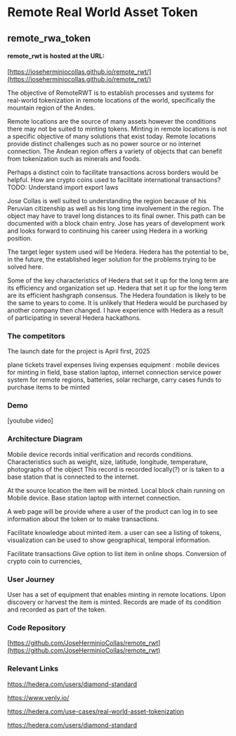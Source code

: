 # Remote Real World Asset Token

## remote_rwa_token

#### remote_rwt is hosted at the URL: 

[https://joseherminiocollas.github.io/remote_rwt/](https://joseherminiocollas.github.io/remote_rwt/)

The objective of RemoteRWT is to establish processes and systems for real-world tokenization in remote locations of the world, specifically the mountain region of the Andes.

Remote locations are the source of many assets however the conditions there may not be suited to minting tokens. Minting in remote locations is not a specific objective of many solutions that exist today.
Remote locations provide distinct challenges such as no power source or no internet connection.
The Andean region offers a variety of objects that can benefit from tokenization such as minerals and foods. 

Perhaps a distinct coin to facilitate transactions across borders would be helpful.
How are crypto coins used to facilitate international transactions?
TODO: Understand import export laws

Jose Collas is well suited to understanding the region because of his Peruvian citizenship as well as his long time involvement in the region. The object may have to travel long distances to its final owner. This path can be documented with a block chain entry. Jose has years of development work and looks forward to continuing his career using Hedera in a working position.

The target leger system used will be Hedera. Hedera has the potential to be, in the future, the established leger solution for the problems trying to be solved here.

Some of the key characteristics of Hedera that set it up for the long term are its efficiency and organization set up.
Hedera that set it up for the long term are its efficient hashgraph consensus.
The Hedera foundation is likely to be the same to years to come. It is unlikely that Hedera would be purchased by another company then changed. I have experience with Hedera as a result of participating in several Hedera hackathons.

### The competitors 


The launch date for the project is April first, 2025

plane tickets
travel expenses
living expenses
equipment : 
mobile devices for minting in field, 
base station laptop, internet connection service
power system for remote regions, 
batteries, 
solar recharge, 
carry cases
funds to purchase items to be minted

### Demo

[youtube video]

### Architecture Diagram

Mobile device records initial verification and records conditions.
Characteristics such as weight, size, latitude, longitude, temperature, photographs of the object
This record is recorded locally(?) or is taken to a base station that is connected to the internet.

At the source location the item will be minted.
Local block chain running on Mobile device.
Base station laptop with internet connection.

A web page will be provide where a user of the product can log in to see information about the token or to make transactions.

Facilitate knowledge about minted item.
a user can see a listing of tokens, visualization can be used to show geographical, temporal information.

Facilitate transactions
Give option to list item in online shops.
Conversion of crypto coin to currencies, 

### User Journey

User has a set of equipment that enables minting in remote locations.
Upon discovery or harvest the item is minted.
Records are made of its condition and recorded as part of the token.

### Code Repository

[https://github.com/JoseHerminioCollas/remote_rwt](https://github.com/JoseHerminioCollas/remote_rwt)


### Relevant Links

https://hedera.com/users/diamond-standard

https://www.venly.io/

https://hedera.com/use-cases/real-world-asset-tokenization

https://hedera.com/users/diamond-standard